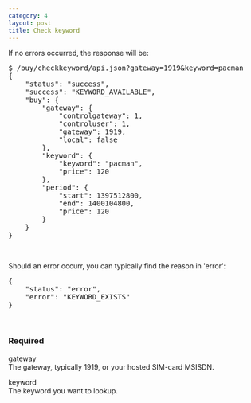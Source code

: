 ```yaml
---
category: 4
layout: post
title: Check keyword
---
```

<p>If no errors occurred, the response will be:</p>
<div class="highlight bg-success"><pre class="bg-success">
$ /buy/checkkeyword/api.json?gateway=1919&keyword=pacman
{
	"status": "success",
	"success": "KEYWORD_AVAILABLE",
	"buy": {
		"gateway": {
			"controlgateway": 1,
			"controluser": 1,
			"gateway": 1919,
			"local": false
		},
		"keyword": {
			"keyword": "pacman",
			"price": 120
		},
		"period": {
			"start": 1397512800,
			"end": 1400104800,
			"price": 120
		}
	}
}
</pre></div>
<br />





<p>Should an error occurr, you can typically find the reason in 'error':</p>
<div class="highlight bg-danger"><pre class="bg-danger">
{
	"status": "error",
	"error": "KEYWORD_EXISTS"
}
</pre></div>
<br />





<h3>
	<span class="label label-default">Required</span>
</h3>


<span class="text-primary">gateway</span><br />
<span class="m-l-2">The gateway, typically 1919, or your hosted SIM-card MSISDN.</span>

<span class="text-primary">keyword</span><br />
<span class="m-l-2">The keyword you want to lookup.</span>